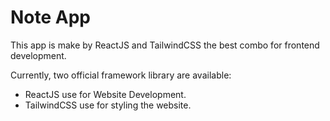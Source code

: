 # Note App

This app is make by ReactJS and TailwindCSS the best combo for frontend development.

Currently, two official framework  library are available:

- ReactJS use for Website Development.
- TailwindCSS use for styling the website.
